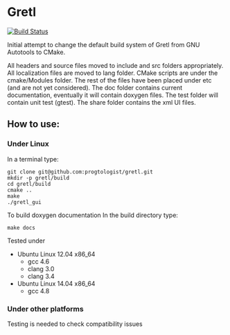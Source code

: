 # Gretl

[![Build Status](https://travis-ci.org/progtologist/gretl.svg?branch=master)](https://travis-ci.org/progtologist/gretl)

Initial attempt to change the default build system of Gretl from GNU Autotools to CMake.

All headers and source files moved to include and src folders appropriately.
All localization files are moved to lang folder. 
CMake scripts are under the cmake/Modules folder.
The rest of the files have been placed under etc (and are not yet considered).
The doc folder contains current documentation, eventually it will contain doxygen files.
The test folder will contain unit test (gtest).
The share folder contains the xml UI files.

## How to use:

### Under Linux

In a terminal type:
```Shell
git clone git@github.com:progtologist/gretl.git
mkdir -p gretl/build
cd gretl/build
cmake ..
make
./gretl_gui
```

To build doxygen documentation
In the build directory type:
```Shell
make docs
```

Tested under
 - Ubuntu Linux 12.04 x86_64
   - gcc 4.6
   - clang 3.0
   - clang 3.4
 - Ubuntu Linux 14.04 x86_64
   - gcc 4.8

### Under other platforms

Testing is needed to check compatibility issues
